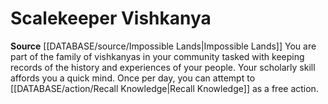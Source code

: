 ﻿---
id: '229'
name: Scalekeeper Vishkanya
rarity: Common
source: '[[DATABASE/source/Impossible Lands|Impossible Lands]]'
type: Heritage

---
# Scalekeeper Vishkanya

**Source** [[DATABASE/source/Impossible Lands|Impossible Lands]]
You are part of the family of vishkanyas in your community tasked with keeping records of the history and experiences of your people. Your scholarly skill affords you a quick mind. Once per day, you can attempt to [[DATABASE/action/Recall Knowledge|Recall Knowledge]] as a free action.